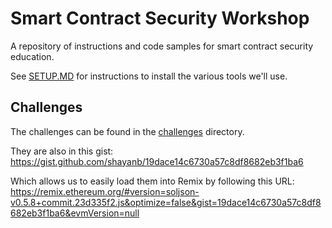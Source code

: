 # Smart Contract Security Workshop

A repository of instructions and code samples for smart contract security education.

See [SETUP.MD](./SETUP.md) for instructions to install the various tools we'll use. 

## Challenges

The challenges can be found in the [challenges](./challenges) directory.

They are also in this gist: https://gist.github.com/shayanb/19dace14c6730a57c8df8682eb3f1ba6

Which allows us to easily load them into Remix by following this URL: https://remix.ethereum.org/#version=soljson-v0.5.8+commit.23d335f2.js&optimize=false&gist=19dace14c6730a57c8df8682eb3f1ba6&evmVersion=null


